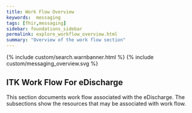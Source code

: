 ```yaml
---
title: Work Flow Overview
keywords:  messaging
tags: [fhir,messaging]
sidebar: foundations_sidebar
permalink: explore_workflow_overview.html
summary: "Overview of the work flow section"
---
```


{% include custom/search.warnbanner.html %}
{% include custom/messaging_overview.svg %}


## ITK Work Flow For eDischarge ##

This section documents work flow associated with the eDischarge. The subsections show the resources that may be associated with work flow.
 








